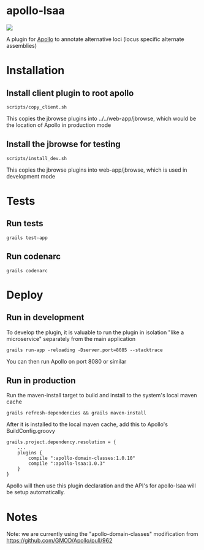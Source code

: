 # apollo-lsaa

[![](https://travis-ci.org/elsiklab/apollo_lsaa.svg?branch=master)](https://travis-ci.org/elsiklab/apollo_lsaa)

A plugin for [Apollo](http://github.com/GMOD/Apollo) to annotate alternative loci (locus specific alternate assemblies)


# Installation

## Install client plugin to root apollo
    
    scripts/copy_client.sh

This copies the jbrowse plugins into ../../web-app/jbrowse, which would be the location of Apollo in production mode

## Install the jbrowse for testing

    scripts/install_dev.sh
    
This copies the jbrowse plugins into web-app/jbrowse, which is used in development mode


# Tests

## Run tests

    grails test-app

## Run codenarc

    grails codenarc


# Deploy

## Run in development

To develop the plugin, it is valuable to run the plugin in isolation "like a microservice" separately from the main application

    grails run-app -reloading -Dserver.port=8085 --stacktrace

You can then run Apollo on port 8080 or similar

## Run in production

Run the maven-install target to build and install to the system's local maven cache

    grails refresh-dependencies && grails maven-install

After it is installed to the local maven cache, add this to Apollo's BuildConfig.groovy

    grails.project.dependency.resolution = {
        ...
        plugins {
            compile ":apollo-domain-classes:1.0.10"
            compile ":apollo-lsaa:1.0.3"
        }
    }

Apollo will then use this plugin declaration and the API's for apollo-lsaa will be setup automatically.

# Notes

Note: we are currently using the "apollo-domain-classes" modification from https://github.com/GMOD/Apollo/pull/962


